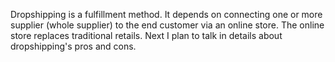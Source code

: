 Dropshipping is a fulfillment method. It depends on connecting one or more supplier (whole supplier) to the end customer via an online store.
The online store replaces traditional retails.
Next I plan to talk in details about dropshipping's pros and cons.
